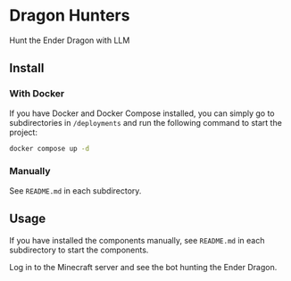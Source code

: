 # Dragon Hunters

Hunt the Ender Dragon with LLM

## Install

### With Docker

If you have Docker and Docker Compose installed, you can simply go to subdirectories in `/deployments` and run the following command to start the project:

```bash
docker compose up -d
```

### Manually

See `README.md` in each subdirectory.

## Usage

If you have installed the components manually, see `README.md` in each subdirectory to start the components.

Log in to the Minecraft server and see the bot hunting the Ender Dragon.

